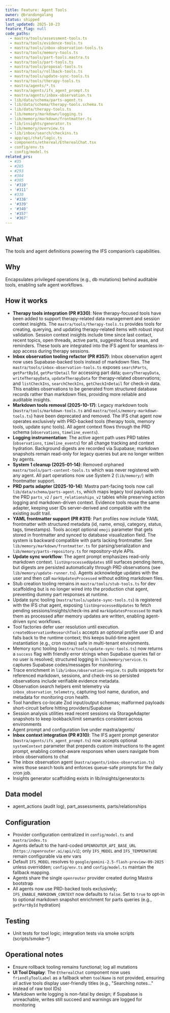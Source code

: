 ```yaml
---
title: Feature: Agent Tools
owner: @brandongalang
status: shipped
last_updated: 2025-10-23
feature_flag: null
code_paths:
  - mastra/tools/assessment-tools.ts
  - mastra/tools/evidence-tools.ts
  - mastra/tools/inbox-observation-tools.ts
  - mastra/tools/memory-tools.ts
  - mastra/tools/part-tools.mastra.ts
  - mastra/tools/part-tools.ts
  - mastra/tools/proposal-tools.ts
  - mastra/tools/rollback-tools.ts
  - mastra/tools/update-sync-tools.ts
  - mastra/tools/therapy-tools.ts
  - mastra/agents/*.ts
  - mastra/agents/ifs_agent_prompt.ts
  - mastra/agents/inbox-observation.ts
  - lib/data/schema/parts-agent.ts
  - lib/data/schema/therapy-tools.schema.ts
  - lib/data/therapy-tools.ts
  - lib/memory/markdown/logging.ts
  - lib/memory/markdown/frontmatter.ts
  - lib/insights/generator.ts
  - lib/memory/overview.ts
  - lib/inbox/search/checkins.ts
  - app/api/chat/logic.ts
  - components/ethereal/EtherealChat.tsx
  - config/env.ts
  - config/model.ts
related_prs:
  - #35
  - #285
  - #293
  - #304
  - #305
  - '#310'
  - '#311'
  - #330
  - '#338'
  - '#339'
  - '#340'
  - '#357'
  - '#367'
---
```


## What
The tools and agent definitions powering the IFS companion’s capabilities.

## Why
Encapsulates privileged operations (e.g., db mutations) behind auditable tools, enabling safe agent workflows.

## How it works
- **Therapy tools integration (PR #330)**: New therapy-focused tools have been added to support therapy-related data management and session context insights. The `mastra/tools/therapy-tools.ts` provides tools for creating, querying, and updating therapy-related items with robust input validation. Session context insights include time since last contact, recent topics, open threads, active parts, suggested focus areas, and reminders. These tools are integrated into the IFS agent for seamless in-app access during therapy sessions.
- **Inbox observation tooling refactor (PR #357)**: Inbox observation agent now uses Supabase-backed tools instead of markdown files. The `mastra/tools/inbox-observation-tools.ts` exposes `searchParts`, `getPartById`, `getPartDetail` for accessing part data; `queryTherapyData`, `writeTherapyData`, `updateTherapyData` for therapy-related observations; and `listCheckIns`, `searchCheckIns`, `getCheckInDetail` for check-in data. This enables observations to be generated from structured database records rather than markdown files, providing more reliable and auditable insights.
- **Markdown tools removal (2025-10-17)**: Legacy markdown tools (`mastra/tools/markdown-tools.ts` and `mastra/tools/memory-markdown-tools.ts`) have been deprecated and removed. The IFS chat agent now operates exclusively with PRD-backed tools (therapy tools, memory tools, update sync tools). All agent context flows through the PRD schema (`observations`, `timeline_events`).
- **Logging instrumentation**: The active agent path uses PRD tables (`observations`, `timeline_events`) for all change tracking and context hydration. Background digests are recorded via Supabase; markdown snapshots remain read-only for legacy queries but are no longer written by agents.
- **System 1 cleanup (2025-01-14)**: Removed orphaned `mastra/tools/part-content-tools.ts` which was never registered with any agent. All part operations now use System 2 (`lib/memory/`) with frontmatter support.
- **PRD parts adapter (2025-10-14)**: Mastra part-facing tools now call `lib/data/schema/parts-agent.ts`, which maps legacy tool payloads onto the PRD `parts_v2` / `part_relationships_v2` tables while preserving action logging and markdown-driven context. Evidence tools reuse the same adapter, keeping user IDs server-derived and compatible with the existing audit trail.
- **YAML frontmatter support (PR #311)**: Part profiles now include YAML frontmatter with structured metadata (id, name, emoji, category, status, tags, timestamps). Tools accept optional `emoji` parameter that gets stored in frontmatter and synced to database visualization field. The system is backward compatible with parts lacking frontmatter. See `lib/memory/markdown/frontmatter.ts` for parsing/serialization and `lib/memory/parts-repository.ts` for repository-style APIs.
- **Update sync workflow**: The agent prompt emphasizes read-only markdown context. `listUnprocessedUpdates` still surfaces pending items, but digests are persisted automatically through PRD observations (see `lib/memory/update-runner.ts`). Agents acknowledge updates with the user and then call `markUpdatesProcessed` without editing markdown files.
- Stub creation tooling remains in `mastra/tools/stub-tools.ts` for dev scaffolding but is no longer wired into the production chat agent, preventing dummy part responses at runtime.
- Update sync tooling (`mastra/tools/update-sync-tools.ts`) is registered with the IFS chat agent, exposing `listUnprocessedUpdates` to fetch pending sessions/insights/check-ins and `markUpdatesProcessed` to mark them as processed after memory updates are written, enabling agent-driven sync workflows.
- Tool factories defer user resolution until execution. `createObservationResearchTools` accepts an optional profile user ID and falls back to the runtime context; this keeps build-time agent instantiation (e.g., cron routes) safe in multi-tenant environments.
- Memory sync tooling (`mastra/tools/update-sync-tools.ts`) now returns a `success` flag with friendly error strings when Supabase queries fail or no user is resolved; structured logging in `lib/memory/service.ts` captures Supabase codes/messages for monitoring.
- Trace enrichment in `lib/inbox/observation-engine.ts` pulls snippets for referenced markdown, sessions, and check-ins so persisted observations include verifiable evidence metadata.
- Observation search helpers emit telemetry via `inbox_observation_telemetry`, capturing tool name, duration, and metadata for monitoring cron health.
- Tool handlers co-locate Zod input/output schemas; malformed payloads short-circuit before hitting providers/Supabase
- Session analysis utilities read recent sessions via StorageAdapter snapshots to keep lookback/limit semantics consistent across environments
- Agent prompt and configuration live under mastra/agents/
- **Inbox context integration (PR #310)**: The IFS agent prompt generator (`mastra/agents/ifs_agent_prompt.ts`) now accepts optional `systemContext` parameter that prepends custom instructions to the agent prompt, enabling context-aware responses when users navigate from inbox observations to chat
- The inbox observation agent (`mastra/agents/inbox-observation.ts`) wires those search tools and enforces queue-safe prompts for the daily cron job.
- Insights generator scaffolding exists in lib/insights/generator.ts

## Data model
- agent_actions (audit log), part_assessments, parts/relationships

## Configuration
- Provider configuration centralized in `config/model.ts` and `mastra/index.ts`
- Agents default to the hard-coded `OPENROUTER_API_BASE_URL` (`https://openrouter.ai/api/v1`); only `IFS_MODEL` and `IFS_TEMPERATURE` remain configurable via env vars
- Default `IFS_MODEL` resolves to `google/gemini-2.5-flash-preview-09-2025` unless overridden; `config/env.ts` and `config/model.ts` maintain the fallback mapping.
- Agents share the single `openrouter` provider created during Mastra bootstrap
- All agents now use PRD-backed tools exclusively; `IFS_ENABLE_MARKDOWN_CONTEXT` now defaults to `false`. Set to `true` to opt-in to optional markdown snapshot enrichment for parts queries (e.g., `getPartById` hydration)

## Testing
- Unit tests for tool logic; integration tests via smoke scripts (scripts/smoke-*)

## Operational notes
- Ensure rollback tooling remains functional; log all mutations
- **UI Tool Display**: The `EtherealChat` component now uses `friendlyToolLabel` as a fallback when `toolName` is not provided, ensuring all active tools display user-friendly titles (e.g., "Searching notes…" instead of raw tool IDs)
- Markdown write logging is non-fatal by design; if Supabase is unreachable, writes still succeed and warnings are logged for monitoring
